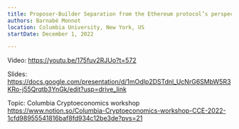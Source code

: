 ```yaml
---
title: Proposer-Builder Separation from the Ethereum protocol’s perspective
authors: Barnabé Monnot
location: Columbia University, New York, US
startDate: December 1, 2022

---
```


Video: <https://youtu.be/175fuv2RJUo?t=572>

Slides: <https://docs.google.com/presentation/d/1mOdIp2DSTdnl_UcNrG6SMbW5R3KRo-j55Qrqtb3YnGk/edit?usp=drive_link>

Topic: Columbia Cryptoeconomics workshop <https://www.notion.so/Columbia-Cryptoeconomics-workshop-CCE-2022-1cfd98955541816baf8fd934c12be3de?pvs=21>